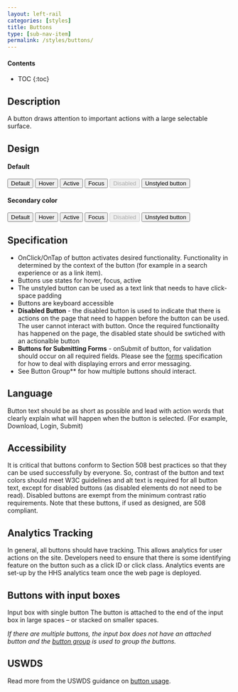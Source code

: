 ```yaml
---
layout: left-rail
categories: [styles]
title: Buttons
type: [sub-nav-item]
permalink: /styles/buttons/
---
```


#### Contents
* TOC
{:toc}

## Description
A button draws attention to important actions with a large selectable surface. 

## Design
<h4 class="site-preview-heading">Default</h4>
<button type="" class="usa-button">Default</button>
<button type="" class="usa-button usa-button--hover">Hover</button>
<button type="" class="usa-button usa-button--active">Active</button>
<button type="" class="usa-button focused__button">Focus</button>
<button type="" class="usa-button" disabled="disabled">Disabled</button>
<button type="" class="usa-button usa-button--unstyled">Unstyled button</button>

<h4 class="site-preview-heading">Secondary color</h4>
<button type="" class="usa-button secondary__button">Default</button>
<button type="" class="usa-button secondary__button usa-button--hover">
  Hover
</button>
<button type="" class="usa-button secondary__button usa-button--active">
  Active
</button>
<button type="" class="usa-button secondary__button usa-focus">
  Focus
</button>
<button type="" class="usa-button secondary__button" disabled="disabled">
  Disabled
</button>
<button type="" class="usa-button secondary__button usa-button--unstyled">
  Unstyled button
</button>


## Specification
- OnClick/OnTap of button activates desired functionality. Functionality in determined by the context of the button (for example in a search experience or as a link item).
- Buttons use states for hover, focus, active
- The unstyled button can be used as a text link that needs to have click-space padding
- Buttons are keyboard accessible
- **Disabled Button** - the disabled button is used to indicate that there is actions on the page that need to happen before the button can be used. The user cannot interact with button. Once the required functionailty has happened on the page, the disabled state should be swtiched with an actionalble button
- **Buttons for Submitting Forms** - onSubmit of button, for validation should occur on all required fields. Please see the [forms](/forms) specification for how to deal with displaying errors and error messaging.
- See Button Group** for how multiple buttons should interact.

## Language
Button text should be as short as possible and lead with action words that clearly explain what will happen when the button is selected. (For example, Download, Login, Submit)

## Accessibility
It is critical that buttons conform to Section 508 best practices so that they can be used successfully by everyone. 
So, contrast of the button and text colors should meet W3C guidelines and alt text is required for all button text, except for disabled buttons (as disabled elements do not need to be read). Disabled buttons are exempt from the minimum contrast ratio requirements.
Note that these buttons, if used as designed, are 508 compliant.



## Analytics Tracking
In general, all buttons should have tracking. This allows analytics for user actions on the site. 
Developers need to ensure that there is some identifying feature on the button such as a click ID or click class. 
Analytics events are set-up by the HHS analytics team once the web page is deployed.

## Buttons with input boxes
Input box with single button The button is attached to the end of the input box in large spaces – or stacked on smaller spaces.

_If there are multiple buttons, the input box does not have an attached button and the [button group](/patterns/button-group) is used to group the buttons._

## USWDS
Read more from the USWDS guidance on [button usage](https://designsystem.digital.gov/components/button/).

